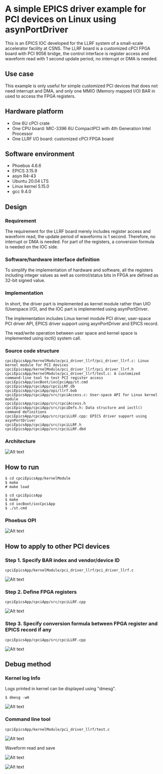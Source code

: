# A simple EPICS driver example for PCI devices on Linux using asynPortDriver

This is an EPICS IOC developed for the LLRF system of a small-scale accelerator facility at CSNS. The LLRF board is a customized cPCI FPGA board with PCI 9056 bridge, the control interface is register access and waveform read with 1 second update period, no interrupt or DMA is needed.

## Use case

This example is only useful for simple customized PCI devices that does not need interrupt and DMA, and only one MMIO (Memory mapped I/O) BAR in used to access the FPGA registers.

## Hardware platform

* One 6U cPCI crate
* One CPU board: MIC-3396 6U CompactPCI with 4th Generation Intel Processor
* One LLRF I/O board: customized cPCI FPGA board

## Software environment

* Phoebus 4.6.6
* EPICS 3.15.9
* asyn R4-43
* Ubuntu 20.04 LTS
* Linux kernel 5.15.0
* gcc 9.4.0

## Design

### Requirement

The requirement for the LLRF board merely includes register access and waveform read, the update period of waveforms is 1 second. Therefore, no interrupt or DMA is needed. For part of the registers, a conversion formula is needed on the IOC side.

### Software/hardware interface definition

To simplify the implementation of hardware and software, all the registers including integer values as well as control/status bits in FPGA are defined as 32-bit signed value.

### Implementation

In short, the driver part is implemented as kernel module rather than UIO (Userspace I/O), and the IOC part is implemented using asynPortDriver.

The implementation includes Linux kernel module PCI driver, user-space PCI driver API, EPICS driver support using asynPortDriver and EPICS record.

The read/write operation between user space and kernel space is implemented using ioctl() system call.

### Source code structure

```
cpciEpicsApp/kernelModule/pci_driver_llrf/pci_driver_llrf.c: Linux kernel module for PCI devices
cpciEpicsApp/kernelModule/pci_driver_llrf/pci_driver_llrf.h
cpciEpicsApp/kernelModule/pci_driver_llrf/test.c: A customized command-line tool to test PCI register access
cpciEpicsApp/iocBoot/iocCpciApp/st.cmd
cpciEpicsApp/cpciApp/cpciLLRF.db
cpciEpicsApp/cpciApp/opi/llrf.bob
cpciEpicsApp/cpciApp/src/cpciAccess.c: User-space API for Linux kernel module
cpciEpicsApp/cpciApp/src/cpciAccess.h
cpciEpicsApp/cpciApp/src/cpciDefs.h: Data structure and ioctl() command definitions
cpciEpicsApp/cpciApp/src/cpciLLRF.cpp: EPICS driver support using asynPortDriver
cpciEpicsApp/cpciApp/src/cpciLLRF.h
cpciEpicsApp/cpciApp/src/cpciLLRF.dbd
```

### Architecture

![Alt text](docs/screenshots/architecture.png?raw=true "Title")

## How to run

```
$ cd cpciEpicsApp/kernelModule
$ make
# make load
```
```
$ cd cpciEpicsApp
$ make
$ cd iocBoot/iocCpciApp
$ ./st.cmd
```

### Phoebus OPI

![Alt text](docs/screenshots/opi.png?raw=true "Title")

## How to apply to other PCI devices

### Step 1. Specify BAR index and vendor/device ID

```
cpciEpicsApp/kernelModule/pci_driver_llrf/pci_driver_llrf.c
```

![Alt text](docs/screenshots/bar_vendor_device.png?raw=true "Title")

### Step 2. Define FPGA registers

```
cpciEpicsApp/cpciApp/src/cpciLLRF.cpp
```

![Alt text](docs/screenshots/register.png?raw=true "Title")

### Step 3. Specify conversion formula between FPGA register and EPICS record if any

```
cpciEpicsApp/cpciApp/src/cpciLLRF.cpp
```

![Alt text](docs/screenshots/formula.png?raw=true "Title")

## Debug method

### Kernel log Info

Logs printed in kernel can be displayed using "dmesg".

```
$ dmesg -wH
```

![Alt text](docs/screenshots/dmesg.png?raw=true "Title")

### Command line tool

```
cpciEpicsApp/kernelModule/pci_driver_llrf/test.c
```

![Alt text](docs/screenshots/shell.png?raw=true "Title")

Waveform read and save

![Alt text](docs/screenshots/waveform_read.png?raw=true "Title")

![Alt text](docs/screenshots/waveform_data.png?raw=true "Title")
